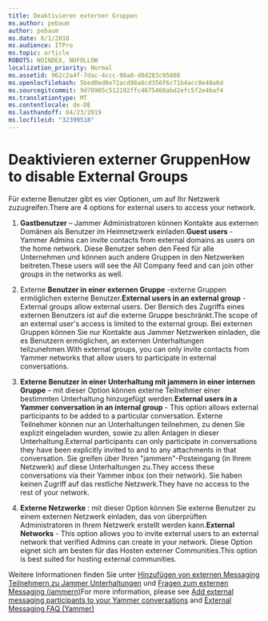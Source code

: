 ```yaml
---
title: Deaktivieren externer Gruppen
ms.author: pebaum
author: pebaum
ms.date: 8/1/2018
ms.audience: ITPro
ms.topic: article
ROBOTS: NOINDEX, NOFOLLOW
localization_priority: Normal
ms.assetid: 962c2a4f-7dac-4ccc-98a8-d0d283c95808
ms.openlocfilehash: 5bed0ed8e72acd98a6cd356f6c71b4acc8e48a6d
ms.sourcegitcommit: 9d78905c512192ffc4675468abd2efc5f2e4baf4
ms.translationtype: MT
ms.contentlocale: de-DE
ms.lasthandoff: 04/23/2019
ms.locfileid: "32399518"
---
```

# <a name="how-to-disable-external-groups"></a><span data-ttu-id="63148-102">Deaktivieren externer Gruppen</span><span class="sxs-lookup"><span data-stu-id="63148-102">How to disable External Groups</span></span>

<span data-ttu-id="63148-103">Für externe Benutzer gibt es vier Optionen, um auf Ihr Netzwerk zuzugreifen.</span><span class="sxs-lookup"><span data-stu-id="63148-103">There are 4 options for external users to access your network.</span></span>
  
1. <span data-ttu-id="63148-104">**Gastbenutzer** – Jammer Administratoren können Kontakte aus externen Domänen als Benutzer im Heimnetzwerk einladen.</span><span class="sxs-lookup"><span data-stu-id="63148-104">**Guest users** - Yammer Admins can invite contacts from external domains as users on the home network.</span></span> <span data-ttu-id="63148-105">Diese Benutzer sehen den Feed für alle Unternehmen und können auch andere Gruppen in den Netzwerken beitreten.</span><span class="sxs-lookup"><span data-stu-id="63148-105">These users will see the All Company feed and can join other groups in the networks as well.</span></span> 
    
2. <span data-ttu-id="63148-106">Externe **Benutzer in einer externen Gruppe** -externe Gruppen ermöglichen externe Benutzer.</span><span class="sxs-lookup"><span data-stu-id="63148-106">**External users in an external group** - External groups allow external users.</span></span> <span data-ttu-id="63148-107">Der Bereich des Zugriffs eines externen Benutzers ist auf die externe Gruppe beschränkt.</span><span class="sxs-lookup"><span data-stu-id="63148-107">The scope of an external user's access is limited to the external group.</span></span> <span data-ttu-id="63148-108">Bei externen Gruppen können Sie nur Kontakte aus Jammer Netzwerken einladen, die es Benutzern ermöglichen, an externen Unterhaltungen teilzunehmen.</span><span class="sxs-lookup"><span data-stu-id="63148-108">With external groups, you can only invite contacts from Yammer networks that allow users to participate in external conversations.</span></span> 
    
3. <span data-ttu-id="63148-109">**Externe Benutzer in einer Unterhaltung mit jammern in einer internen Gruppe** – mit dieser Option können externe Teilnehmer einer bestimmten Unterhaltung hinzugefügt werden.</span><span class="sxs-lookup"><span data-stu-id="63148-109">**External users in a Yammer conversation in an internal group** - This option allows external participants to be added to a particular conversation.</span></span> <span data-ttu-id="63148-110">Externe Teilnehmer können nur an Unterhaltungen teilnehmen, zu denen Sie explizit eingeladen wurden, sowie zu allen Anlagen in dieser Unterhaltung.</span><span class="sxs-lookup"><span data-stu-id="63148-110">External participants can only participate in conversations they have been explicitly invited to and to any attachments in that conversation.</span></span> <span data-ttu-id="63148-111">Sie greifen über Ihren "jammern"-Posteingang (in Ihrem Netzwerk) auf diese Unterhaltungen zu.</span><span class="sxs-lookup"><span data-stu-id="63148-111">They access these conversations via their Yammer inbox (on their network).</span></span> <span data-ttu-id="63148-112">Sie haben keinen Zugriff auf das restliche Netzwerk.</span><span class="sxs-lookup"><span data-stu-id="63148-112">They have no access to the rest of your network.</span></span> 
    
4. <span data-ttu-id="63148-113">**Externe Netzwerke** : mit dieser Option können Sie externe Benutzer zu einem externen Netzwerk einladen, das von überprüften Administratoren in Ihrem Netzwerk erstellt werden kann.</span><span class="sxs-lookup"><span data-stu-id="63148-113">**External Networks** - This option allows you to invite external users to an external network that verified Admins can create in your network.</span></span> <span data-ttu-id="63148-114">Diese Option eignet sich am besten für das Hosten externer Communities.</span><span class="sxs-lookup"><span data-stu-id="63148-114">This option is best suited for hosting external communities.</span></span> 
    
<span data-ttu-id="63148-115">Weitere Informationen finden Sie unter [Hinzufügen von externen Messaging Teilnehmern zu Jammer Unterhaltungen](https://support.office.com/article/add-external-messaging-participants-to-your-yammer-conversations-423653bb-86b2-4eac-9d7e-dca121f7c16c?ui=en-US&amp;rs=en-US&amp;ad=US) und [Fragen zum externen Messaging (jammern)](https://support.office.com/article/External-messaging-FAQ-Yammer-35b59d6c-bb1c-4541-bf19-9f67d2f2b199)</span><span class="sxs-lookup"><span data-stu-id="63148-115">For more information, please see [Add external messaging participants to your Yammer conversations](https://support.office.com/article/add-external-messaging-participants-to-your-yammer-conversations-423653bb-86b2-4eac-9d7e-dca121f7c16c?ui=en-US&amp;rs=en-US&amp;ad=US) and [External Messaging FAQ (Yammer)](https://support.office.com/article/External-messaging-FAQ-Yammer-35b59d6c-bb1c-4541-bf19-9f67d2f2b199)</span></span>
  

